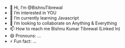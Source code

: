 - 👋 Hi, I’m @BishnuTibrewal
- 👀 I’m interested in YOU
- 🌱 I’m currently learning Javascript
- 💞️ I’m looking to collaborate on Anything & Everything
- 📫 How to reach me Bishnu Kumar Tibrewal (Linked In)
- 😄 Pronouns: ...
- ⚡ Fun fact: ...

<!---
BishnuTibrewal/BishnuTibrewal is a ✨ special ✨ repository because its `README.md` (this file) appears on your GitHub profile.
You can click the Preview link to take a look at your changes.
--->
